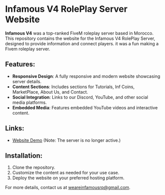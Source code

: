 # Infamous V4 RolePlay Server Website

**Infamous V4** was a top-ranked FiveM roleplay server based in Morocco. This repository contains the website for the Infamous V4 RolePlay Server, designed to provide information and connect players. it was a fun making a Fivem roleplay server.

## Features:
- **Responsive Design**: A fully responsive and modern website showcasing server details.
- **Content Sections**: Includes sections for Tutorials, Inf Coins, MarketPlace, About Us, and Contact.
- **Social Integration**: Links to our Discord, YouTube, and other social media platforms.
- **Embedded Media**: Features embedded YouTube videos and interactive content.

## Links:
- [Website Demo](https://cfx.re/join/9r94gm) (Note: The server is no longer active.)

## Installation:
1. Clone the repository.
2. Customize the content as needed for your use case.
3. Deploy the website on your preferred hosting platform.

For more details,  contact us at [weareinfamousrp@gmail.com](mailto:weareinfamousrp@gmail.com).
